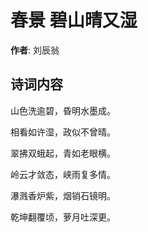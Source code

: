# 春景 碧山晴又湿

**作者**: 刘辰翁

## 诗词内容

山色洗逾碧，昏明水墨成。

相看如许湿，政似不曾晴。

翠拂双蛾起，青如老眼横。

岭云才敛态，峡雨复多情。

瀑溅香炉紫，烟销石镜明。

乾坤翻覆顷，萝月吐深更。

